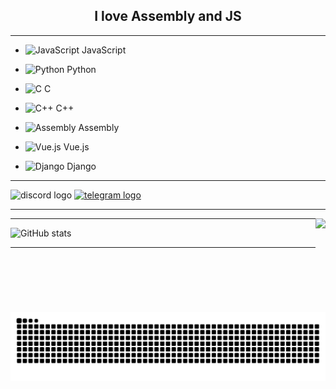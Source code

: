 <h2 align="center">I love Assembly and JS</h2>

---
 - ![JavaScript](https://img.shields.io/badge/-JavaScript-F7DF1E?style=flat-square&logo=javascript&logoColor=black) JavaScript
 - ![Python](https://img.shields.io/badge/-Python-3776AB?style=flat-square&logo=python&logoColor=white) Python
 - ![C](https://img.shields.io/badge/-C-A8B400?style=flat-square&logo=c&logoColor=white) C
 - ![C++](https://img.shields.io/badge/-C++-00599C?style=flat-square&logo=c%2B%2B&logoColor=white) C++
 - ![Assembly](https://img.shields.io/badge/-Assembly-000000?style=flat-square&logo=assembly&logoColor=white) Assembly

 - ![Vue.js](https://img.shields.io/badge/-Vue.js-4FC08D?style=flat-square&logo=vue.js&logoColor=white) Vue.js
 - ![Django](https://img.shields.io/badge/-Django-092E20?style=flat-square&logo=django&logoColor=white) Django
---

<div align="left">
  <img src="https://img.shields.io/static/v1?message=Discord&logo=discord&label=tiltewww&color=7289DA&logoColor=white&labelColor=&style=for-the-badge" height="35" alt="discord logo"  />
  <a href="https://t.me/t1ltewww" target="_blank">
    <img src="https://img.shields.io/static/v1?message=Telegram&logo=telegram&label=&color=2CA5E0&logoColor=white&labelColor=&style=for-the-badge" height="35" alt="telegram logo"  />
  </a>
</div>

--- 

<img align="right" height="150" src="https://avatars.githubusercontent.com/u/143228874?v=4"  />

---

![GitHub stats](https://github-readme-stats.vercel.app/api?username=tiltewww&show_icons=true&theme=radical)

---
<br clear="both">

<img src="https://raw.githubusercontent.com/tiltewww/tiltewww/output/snake.svg" alt="Snake animation" />
